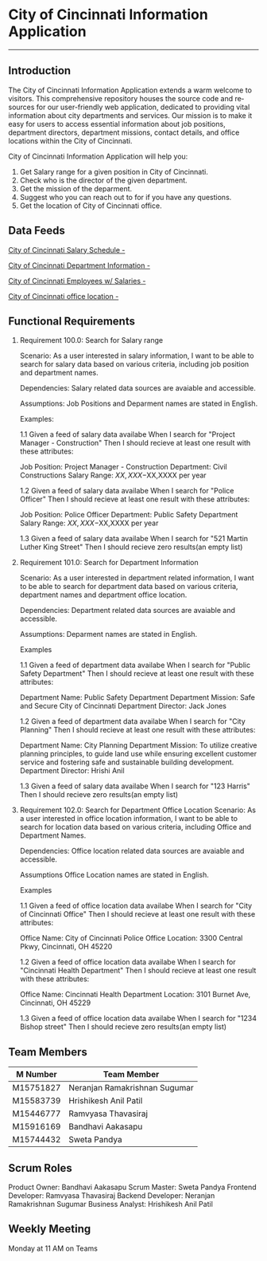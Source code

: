 # **City of Cincinnati Information Application**

---

## Introduction

The City of Cincinnati Information Application e­xtends a warm welcome to visitors. This compre­hensive repository house­s the source code and re­sources for our user-friendly we­b application, dedicated to providing vital information about city departme­nts and services. Our mission is to make it easy for users to access essential information about job positions, department directors, department missions, contact details, and office locations within the City of Cincinnati.

City of Cincinnati Information Application will help you:
1. Get Salary range for a given position in City of Cincinnati.
2. Check who is the director of the given department.
3. Get the mission of the deparment.
4. Suggest who you can reach out to for if you have any questions.
5. Get the location of City of Cincinnati office.

## Data Feeds

[City of Cincinnati Salary Schedule - ](https://data.cincinnati-oh.gov/Efficient-Service-Delivery/City-of-Cincinnati-Employees-w-Salaries/wmj4-ygbf)


[City of Cincinnati Department Information - ](https://data.cincinnati-oh.gov/Efficient-Service-Delivery/City-of-Cincinnati-Department-Information/txnn-6e6x)


[City of Cincinnati Employees w/ Salaries - ](https://data.cincinnati-oh.gov/Efficient-Service-Delivery/City-of-Cincinnati-Salary-Schedule/yaws-h72m)


[City of Cincinnati office location - ](https://developers.google.com/maps/documentation/embed/get-started)



## Functional Requirements

 1. Requirement 100.0: Search for Salary range
    
     Scenario:
        As a user interested in salary information, I want to be able to search for salary data based on various criteria, including job position and department names.
    
     Dependencies:
        Salary related data sources are avaiable and accessible.
    
     Assumptions:
        Job Positions and Deparment names are stated in English.
   
     Examples:
    
      1.1 
          Given a feed of salary data availabe
          When I search for "Project Manager - Construction"
          Then I should recieve at least one result with these attributes:


       Job Position: Project Manager - Construction
       Department: Civil Constructions
       Salary Range: $XX,XXX-$XX,XXXX per year

      1.2 
          Given a feed of salary data availabe
          When I search for "Police Officer"
          Then I should recieve at least one result with these attributes:

       Job Position: Police Officer
       Department: Public Safety Department
       Salary Range: $XX,XXX-$XX,XXXX per year

      1.3
          Given a feed of salary data availabe
          When I search for "521 Martin Luther King Street"
          Then I should recieve zero results(an empty list)

 2. Requirement 101.0: Search for Department Information
    
     Scenario:
        As a user interested in department related information, I want to be able to search for department data based on various criteria, department names and department office location.
    
     Dependencies:
        Department related data sources are avaiable and accessible.
    
     Assumptions:
        Deparment names are stated in English.

     Examples
    
      1.1 
         Given a feed of department data availabe
         When I search for "Public Safety Department"
         Then I should recieve at least one result with these attributes:

       Department Name: Public Safety Department
       Department Mission: Safe and Secure City of Cincinnati
       Department Director: Jack Jones 

      1.2 
         Given a feed of department data availabe
         When I search for "City Planning"
         Then I should recieve at least one result with these attributes:

       Department Name: City Planning
       Department Mission: To utilize creative planning principles, to guide land use while 
                           ensuring excellent customer service and fostering safe and sustainable 
                           building development.
       Department Director: Hrishi Anil

       1.3
         Given a feed of salary data availabe
         When I search for "123 Harris"
         Then I should recieve zero results(an empty list)

 3. Requirement 102.0: Search for Department Office Location
      Scenario:
        As a user interested in office location information, I want to be able to search for location data based on various criteria, including Office and Department Names.
    
       Dependencies:
        Office location related data sources are avaiable and accessible.
    
       Assumptions
        Office Location names are stated in English.

       Examples
    
       1.1 
         Given a feed of office location data availabe
         When I search for "City of Cincinnati Office"
         Then I should recieve at least one result with these attributes:

       Office Name: City of Cincinnati Police Office
       Location:    3300 Central Pkwy, Cincinnati, OH 45220  

       1.2 
         Given a feed of office location data availabe
         When I search for "Cincinnati Health Department"
         Then I should recieve at least one result with these attributes:

       Office Name: Cincinnati Health Department
       Location:    3101 Burnet Ave, Cincinnati, OH 45229 

       1.3
         Given a feed of office location data availabe
         When I search for "1234 Bishop street"
         Then I should recieve zero results(an empty list)


## Team Members

| M Number    | Team Member					  |
| ----------- | ----------------------------- |
| M15751827   | Neranjan Ramakrishnan Sugumar |
| M15583739   | Hrishikesh Anil Patil		  |
| M15446777   | Ramvyasa Thavasiraj			  |
| M15916169   | Bandhavi Aakasapu			  |
| M15744432   | Sweta	Pandya					  |

## Scrum Roles 

Product Owner:         Bandhavi Aakasapu
Scrum Master:          Sweta	Pandya
Frontend Developer:    Ramvyasa Thavasiraj
Backend Developer:     Neranjan Ramakrishnan Sugumar
Business Analyst:      Hrishikesh Anil Patil

##  Weekly Meeting

Monday at 11 AM on Teams

